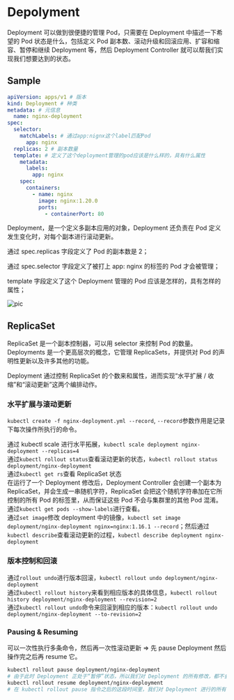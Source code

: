 # Depolyment

Deployment 可以做到很便捷的管理 Pod，只需要在 Deployment 中描述一下希望的 Pod 状态是什么，包括定义 Pod 副本数、滚动升级和回滚应用、扩容和缩容、暂停和继续 Deployment 等，然后 Deployment Controller 就可以帮我们实现我们想要达到的状态。

## Sample

```yml
apiVersion: apps/v1 # 版本
kind: Deployment # 种类
metadata: # 元信息
  name: nginx-deployment
spec:
  selector:
    matchLabels: # 通过app:nignx这个label匹配Pod
      app: nginx
  replicas: 2 # 副本数量
  template: # 定义了这个deployment管理的pod应该是什么样的，具有什么属性
    metadata:
      labels:
        app: nginx
    spec:
      containers:
        - name: nginx
          image: nginx:1.20.0
          ports:
            - containerPort: 80
```

Deployment，是一个定义多副本应用的对象，Deployment 还负责在 Pod 定义发生变化时，对每个副本进行滚动更新。

通过 spec.replicas 字段定义了 Pod 的副本数是 2；

通过 spec.selector 字段定义了被打上 app: nginx 的标签的 Pod 才会被管理；

template 字段定义了这个 Deployment 管理的 Pod 应该是怎样的，具有怎样的属性；

![pic](https://img.luozhiyun.com/20200726182710.png)

## ReplicaSet

ReplicaSet 是一个副本控制器，可以用 selector 来控制 Pod 的数量。Deployments 是一个更高层次的概念，它管理 ReplicaSets，并提供对 Pod 的声明性更新以及许多其他的功能。

Deployment 通过控制 ReplicaSet 的个数来和属性，进而实现“水平扩展 / 收缩”和“滚动更新”这两个编排动作。

### 水平扩展与滚动更新

`kubectl create -f nginx-deployment.yml --record`, `--record`参数作用是记录下每次操作所执行的命令。

通过 kubectl scale 进行水平拓展，`kubectl scale deployment nginx-deployment --replicas=4`  
通过`kubectl rollout status`查看滚动更新的状态，`kubectl rollout status deployment/nginx-deployment`  
通过`kubectl get rs`查看 ReplicaSet 状态  
在运行了一个 Deployment 修改后，Deployment Controller 会创建一个副本为 ReplicaSet，并会生成一串随机字符，ReplicaSet 会把这个随机字符串加在它所控制的所有 Pod 的标签里，从而保证这些 Pod 不会与集群里的其他 Pod 混淆。通过`kubectl get pods --show-labels`进行查看。  
通过`set image`修改 deployment 中的镜像，`kubectl set image deployment/nginx-deployment nginx=nginx:1.16.1 --record`；然后通过`kubectl describe`查看滚动更新的过程，`kubectl describe deployment nginx-deployment`

### 版本控制和回滚

通过`rollout undo`进行版本回滚，`kubectl rollout undo deployment/nginx-deployment`  
通过`kubectl rollout history`来看到相应版本的具体信息，`kubectl rollout history deployment/nginx-deployment --revision=2`  
通过`kubectl rollout undo`命令来回滚到相应的版本：`kubectl rollout undo deployment/nginx-deployment --to-revision=2`

### Pausing & Resuming

可以一次性执行多条命令，然后再一次性滚动更新 => 先 pause Deployment 然后操作完之后再 resume 它。

```bash
kubectl rollout pause deployment/nginx-deployment
# 由于此时 Deployment 正处于“暂停”状态，所以我们对 Deployment 的所有修改，都不会触发新的“滚动更新”，也不会创建新的 ReplicaSet。
kubectl rollout resume deployment/nginx-deployment
# 在 kubectl rollout pause 指令之后的这段时间里，我们对 Deployment 进行的所有修改，最后只会触发一次“滚动更新”。
```

